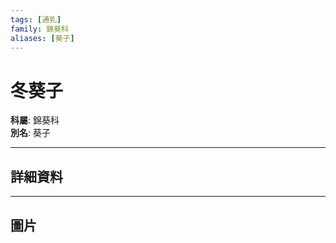 ```yaml
---
tags: [通乳]
family: 錦葵科
aliases: [葵子]
---
```


# 冬葵子

**科屬**: 錦葵科  
**別名**: 葵子  

---

## 詳細資料


---

## 圖片
